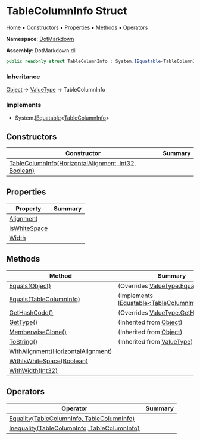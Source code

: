 <a name="_top"></a>

# TableColumnInfo Struct

[Home](../../README.md#_top) &#x2022; [Constructors](#constructors) &#x2022; [Properties](#properties) &#x2022; [Methods](#methods) &#x2022; [Operators](#operators)

**Namespace**: [DotMarkdown](../README.md#_top)

**Assembly**: DotMarkdown\.dll

```csharp
public readonly struct TableColumnInfo : System.IEquatable<TableColumnInfo>
```

### Inheritance

[Object](https://docs.microsoft.com/en-us/dotnet/api/system.object) &#x2192; [ValueType](https://docs.microsoft.com/en-us/dotnet/api/system.valuetype) &#x2192; TableColumnInfo

### Implements

* System\.[IEquatable](https://docs.microsoft.com/en-us/dotnet/api/system.iequatable-1)\<[TableColumnInfo](#_top)>

## Constructors

| Constructor | Summary |
| ----------- | ------- |
| [TableColumnInfo(HorizontalAlignment, Int32, Boolean)](-ctor/README.md#_top) | |

## Properties

| Property | Summary |
| -------- | ------- |
| [Alignment](Alignment/README.md#_top) | |
| [IsWhiteSpace](IsWhiteSpace/README.md#_top) | |
| [Width](Width/README.md#_top) | |

## Methods

| Method | Summary |
| ------ | ------- |
| [Equals(Object)](Equals/README.md#DotMarkdown_TableColumnInfo_Equals_System_Object_) |  \(Overrides [ValueType.Equals](https://docs.microsoft.com/en-us/dotnet/api/system.valuetype.equals)\) |
| [Equals(TableColumnInfo)](Equals/README.md#DotMarkdown_TableColumnInfo_Equals_DotMarkdown_TableColumnInfo_) |  \(Implements [IEquatable\<TableColumnInfo>.Equals](https://docs.microsoft.com/en-us/dotnet/api/system.iequatable-1.equals)\) |
| [GetHashCode()](GetHashCode/README.md#_top) |  \(Overrides [ValueType.GetHashCode](https://docs.microsoft.com/en-us/dotnet/api/system.valuetype.gethashcode)\) |
| [GetType()](https://docs.microsoft.com/en-us/dotnet/api/system.object.gettype) |  \(Inherited from [Object](https://docs.microsoft.com/en-us/dotnet/api/system.object)\) |
| [MemberwiseClone()](https://docs.microsoft.com/en-us/dotnet/api/system.object.memberwiseclone) |  \(Inherited from [Object](https://docs.microsoft.com/en-us/dotnet/api/system.object)\) |
| [ToString()](https://docs.microsoft.com/en-us/dotnet/api/system.valuetype.tostring) |  \(Inherited from [ValueType](https://docs.microsoft.com/en-us/dotnet/api/system.valuetype)\) |
| [WithAlignment(HorizontalAlignment)](WithAlignment/README.md#_top) | |
| [WithIsWhiteSpace(Boolean)](WithIsWhiteSpace/README.md#_top) | |
| [WithWidth(Int32)](WithWidth/README.md#_top) | |

## Operators

| Operator | Summary |
| -------- | ------- |
| [Equality(TableColumnInfo, TableColumnInfo)](op_Equality/README.md#_top) | |
| [Inequality(TableColumnInfo, TableColumnInfo)](op_Inequality/README.md#_top) | |

